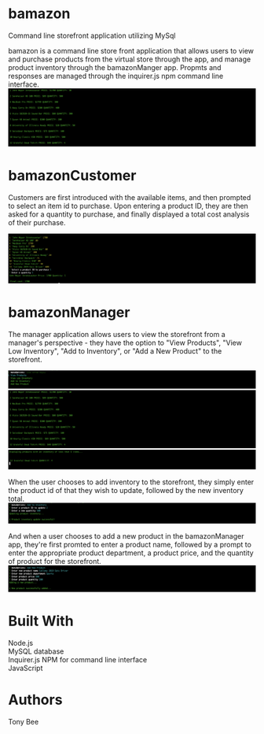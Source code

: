 # bamazon
Command line storefront application utilizing MySql

bamazon is a command line store front application that allows users to view and purchase products from the virtual store through the   app, and manage product inventory through the bamazonManger app. Propmts and responses are managed through the inquirer.js npm command line interface.
![All-Products](images/allproducts.png)

# bamazonCustomer
Customers are first introduced with the available items, and then prompted to select an item id to purchase. Upon entering a product ID, they are then asked for a quantity to purchase, and finally displayed a total cost analysis of their purchase.

![Customer](images/customer.png)

# bamazonManager
The manager application allows users to view the storefront from a manager's perspective - they have the option to "View Products", "View Low Inventory", "Add to Inventory", or "Add a New Product" to the storefront.

![Low-Inventory](images/manager1.png)
![All-Products](images/allproducts.png)
![Low-Inventory](images/manager2.png)

When the user chooses to add inventory to the storefront, they simply enter the product id of that they wish to update, followed by the new inventory total.
![Low-Inventory](images/addinventory.png)

And when a user chooses to add a new product in the bamazonManager app, they're first promted to enter a product name, followed by a prompt to enter the appropriate product department, a product price, and the quantity of product for the storefront.
![Add-New-Product](images/newproduct.png)

# Built With
Node.js <br>
MySQL database <br>
Inquirer.js NPM for command line interface <br>
JavaScript <br>

# Authors
Tony Bee

